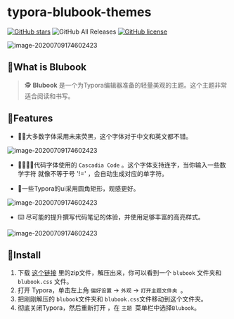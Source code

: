 # typora-blubook-themes

[![GitHub stars](https://img.shields.io/github/stars/FishionYu/typora-blubook-theme?style=flat-square)](https://github.com/HanryYu/typora-blubook-theme/stargazers)  ![GitHub All Releases](https://img.shields.io/github/downloads/HanryYu/typora-blubook-theme/total?color=%23c060a1&style=flat-square)  [![GitHub license](https://img.shields.io/github/license/HanryYu/typora-blubook-theme?style=flat-square)](https://github.com/HanryYu/typora-blubook-theme/blob/master/LICENSE)

![image-20200709174602423](https://cdn.jsdelivr.net/gh/HanryYu/typora-blubook-theme@master/assets/1.png)

## 📘What is Blubook

> 🕵️ **Blubook** 是一个为Typora编辑器准备的轻量美观的主题。这个主题非常适合阅读和书写。

## 🌠Features

- 📝📖大多数字体采用未来荧黑，这个字体对于中文和英文都不错。

![image-20200709174602423](https://cdn.jsdelivr.net/gh/HanryYu/typora-blubook-theme@master/assets/2.png)

- 👨‍💻‍👩‍💻代码字体使用的 `Cascadia Code` 。这个字体支持连字，当你输入一些数学字符 就像不等于号 '!=' ，会自动生成对应的单字符。

- 🎨一些Typora的ui采用圆角矩形，观感更好。

![image-20200709174602423](https://cdn.jsdelivr.net/gh/HanryYu/typora-blubook-theme@master/assets/3.png)

- :keyboard: 尽可能的提升撰写代码笔记的体验，并使用足够丰富的高亮样式。

![image-20200709174602423](https://cdn.jsdelivr.net/gh/HanryYu/typora-blubook-theme@master/assets/4.png)

## 🔨Install

1. 下载 [这个链接](https://github.com/FishionYu/typora-blubook-theme/releases/latest) 里的zip文件，解压出来，你可以看到一个 `blubook` 文件夹和 `blubook.css` 文件。
2. 打开 Typora，单击左上角 `偏好设置` → `外观` → `打开主题文件夹 `。
3. 把刚刚解压的 `blubook`文件夹和 `blubook.css`文件移动到这个文件夹。
4. 彻底关闭Typora，然后重新打开 ，在 `主题 `菜单栏中选择`Blubook`。

